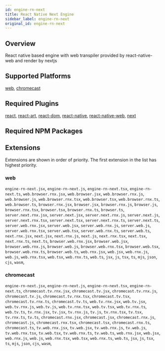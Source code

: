 ```yaml
---
id: engine-rn-next
title: React Native Next Engine
sidebar_label: engine-rn-next
original_id: engine-rn-next
---
```



<!--AUTO_GENERATED_START-->


## Overview

React native based engine with web transpiler provided by react-native-web and render by nextjs

## Supported Platforms

[web](platforms/web.md), [chromecast](platforms/chromecast.md)

## Required Plugins

[react](../plugins/overview#react), [react-art](../plugins/overview#react-art), [react-dom](../plugins/overview#react-dom), [react-native](../plugins/overview#react-native), [react-native-web](../plugins/overview#react-native-web), [next](../plugins/overview#next)

## Required NPM Packages







## Extensions

Extensions are shown in order of priority. The first extension in the list has highest priority.

### web

`engine-rn-next.jsx`, `engine-rn-next.js`, `engine-rn-next.tsx`, `engine-rn-next.ts`, `web.browser.rnx.jsx`, `web.browser.jsx`, `web.browser.rnx.js`, `web.browser.js`, `web.browser.rnx.tsx`, `web.browser.tsx`, `web.browser.rnx.ts`, `web.browser.ts`, `browser.rnx.jsx`, `browser.jsx`, `browser.rnx.js`, `browser.js`, `browser.rnx.tsx`, `browser.tsx`, `browser.rnx.ts`, `browser.ts`, `server.next.rnx.jsx`, `server.next.jsx`, `server.next.rnx.js`, `server.next.js`, `server.next.rnx.tsx`, `server.next.tsx`, `server.next.rnx.ts`, `server.next.ts`, `server.web.rnx.jsx`, `server.web.jsx`, `server.web.rnx.js`, `server.web.js`, `server.web.rnx.tsx`, `server.web.tsx`, `server.web.rnx.ts`, `server.web.ts`, `next.rnx.jsx`, `next.jsx`, `next.rnx.js`, `next.js`, `next.rnx.tsx`, `next.tsx`, `next.rnx.ts`, `next.ts`, `browser.web.rnx.jsx`, `browser.web.jsx`, `browser.web.rnx.js`, `browser.web.js`, `browser.web.rnx.tsx`, `browser.web.tsx`, `browser.web.rnx.ts`, `browser.web.ts`, `web.rnx.jsx`, `web.jsx`, `web.rnx.js`, `web.js`, `web.rnx.tsx`, `web.tsx`, `web.rnx.ts`, `web.ts`, `jsx`, `js`, `tsx`, `ts`, `mjs`, `json`, `cjs`, `wasm`, 
### chromecast

`engine-rn-next.jsx`, `engine-rn-next.js`, `engine-rn-next.tsx`, `engine-rn-next.ts`, `chromecast.tv.rnx.jsx`, `chromecast.tv.jsx`, `chromecast.tv.rnx.js`, `chromecast.tv.js`, `chromecast.tv.rnx.tsx`, `chromecast.tv.tsx`, `chromecast.tv.rnx.ts`, `chromecast.tv.ts`, `web.tv.rnx.jsx`, `web.tv.jsx`, `web.tv.rnx.js`, `web.tv.js`, `web.tv.rnx.tsx`, `web.tv.tsx`, `web.tv.rnx.ts`, `web.tv.ts`, `tv.rnx.jsx`, `tv.jsx`, `tv.rnx.js`, `tv.js`, `tv.rnx.tsx`, `tv.tsx`, `tv.rnx.ts`, `tv.ts`, `chromecast.rnx.jsx`, `chromecast.jsx`, `chromecast.rnx.js`, `chromecast.js`, `chromecast.rnx.tsx`, `chromecast.tsx`, `chromecast.rnx.ts`, `chromecast.ts`, `tv.web.rnx.jsx`, `tv.web.jsx`, `tv.web.rnx.js`, `tv.web.js`, `tv.web.rnx.tsx`, `tv.web.tsx`, `tv.web.rnx.ts`, `tv.web.ts`, `web.rnx.jsx`, `web.jsx`, `web.rnx.js`, `web.js`, `web.rnx.tsx`, `web.tsx`, `web.rnx.ts`, `web.ts`, `jsx`, `js`, `tsx`, `ts`, `mjs`, `json`, `cjs`, `wasm`, 



<!--AUTO_GENERATED_END-->
